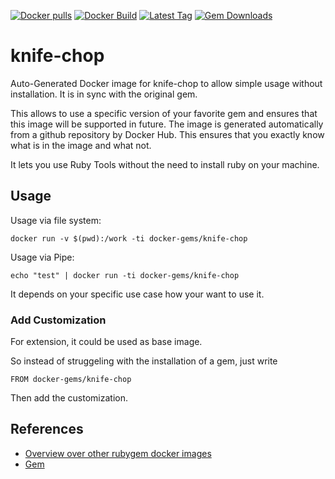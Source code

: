 [![Docker pulls](https://img.shields.io/docker/pulls/rubygem/knife-chop.svg)](https://hub.docker.com/r/rubygem/knife-chop/)
[![Docker Build](https://img.shields.io/docker/automated/rubygem/knife-chop.svg)](https://hub.docker.com/r/rubygem/knife-chop/)
[![Latest Tag](https://img.shields.io/github/tag/docker-rubygem/knife-chop.svg)](https://hub.docker.com/r/rubygem/knife-chop/)
[![Gem Downloads](https://img.shields.io/gem/dt/knife-chop.svg)](https://rubygems.org/gems/knife-chop/)
# knife-chop

Auto-Generated Docker image for knife-chop to allow simple usage without installation.
It is in sync with the original gem.

This allows to use a specific version of your favorite gem and ensures that this image will be supported in future.
The image is generated automatically from a github repository by Docker Hub.
This ensures that you exactly know what is in the image and what not.

It lets you use Ruby Tools without the need to install ruby on your machine.

## Usage

Usage via file system:

`docker run -v $(pwd):/work -ti docker-gems/knife-chop`

Usage via Pipe:

`echo "test" | docker run -ti docker-gems/knife-chop`

It depends on your specific use case how your want to use it.

### Add Customization

For extension, it could be used as base image.

So instead of struggeling with the installation of a gem, just write

`FROM docker-gems/knife-chop`

Then add the customization.

## References

 - [Overview over other rubygem docker images](https://github.com/thinkbot/docker-rubygem)
 - [Gem](https://rubygems.org/gems/knife-chop/)
